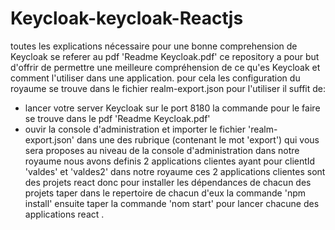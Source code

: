 # Keycloak-keycloak-Reactjs
toutes les explications nécessaire pour une bonne comprehension de Keycloak se referer au pdf 'Readme Keycloak.pdf' 
ce repository a pour but d'offrir de permettre une meilleure compréhension de ce qu'es Keycloak et comment l'utiliser dans une application.
pour cela les configuration du royaume se trouve dans le fichier realm-export.json pour l'utiliser il suffit de:
- lancer votre server Keycloak sur le port 8180 la commande pour le faire se trouve dans le pdf 'Readme Keycloak.pdf'
- ouvir la console d'administration et importer le fichier 'realm-export.json' dans une des rubrique (contenant le mot 'export') qui vous sera proposes au niveau de la console d'administration
dans notre royaume nous avons definis 2 applications clientes ayant pour clientId 'valdes' et 'valdes2' dans notre royaume 
ces 2 applications clientes sont des projets react donc pour installer les dépendances  de chacun des projets taper dans le repertoire de chacun d'eux la commande 'npm install'
ensuite taper la commande 'nom start' pour lancer chacune des applications react .
